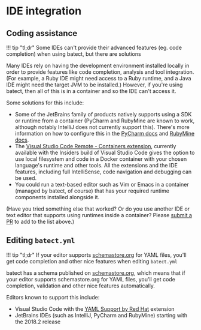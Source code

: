 # IDE integration

## Coding assistance

!!! tip "tl;dr"
    Some IDEs can't provide their advanced features (eg. code completion) when using batect, but there are solutions

Many IDEs rely on having the development environment installed locally in order to provide features like code completion,
analysis and tool integration. (For example, a Ruby IDE might need access to a Ruby runtime, and a Java IDE might need
the target JVM to be installed.) However, if you're using batect, then all of this is in a container and so the IDE can't
access it.

Some solutions for this include:

* Some of the JetBrains family of products natively supports using a SDK or runtime from a container (PyCharm and RubyMine
  are known to work, although notably IntelliJ does not currently support this). There's more information on how to configure
  this in the [PyCharm docs](https://www.jetbrains.com/help/pycharm/configuring-remote-interpreters-via-docker.html) and
  [RubyMine docs](https://www.jetbrains.com/help/ruby/configuring-remote-interpreters-via-docker.html).
* The [Visual Studio Code Remote - Containers extension](https://code.visualstudio.com/docs/remote/containers), currently available
  with the Insiders build of Visual Studio Code gives the option to use local filesystem and code in a Docker container with your
  chosen language's runtime and other tools. All the extensions and the IDE features, including full IntelliSense, code navigation
  and debugging can be used.
* You could run a text-based editor such as Vim or Emacs in a container (managed by batect, of course) that has your
  required runtime components installed alongside it.

(Have you tried something else that worked? Or do you use another IDE or text editor that supports using runtimes inside a
container? Please [submit a PR](https://github.com/batect/batect/pulls) to add to the list above.)

## Editing `batect.yml`

!!! tip "tl;dr"
    If your editor supports [schemastore.org](http://schemastore.org/json/) for YAML files, you'll get code completion
    and other nice features when editing `batect.yml`

batect has a schema published on [schemastore.org](http://schemastore.org/json/), which means that if your editor supports
schemastore.org for YAML files, you'll get code completion, validation and other nice features automatically.

Editors known to support this include:

* Visual Studio Code with the [YAML Support by Red Hat](https://marketplace.visualstudio.com/items?itemName=redhat.vscode-yaml) extension
* JetBrains IDEs (such as IntelliJ, PyCharm and RubyMine) starting with the 2018.2 release
